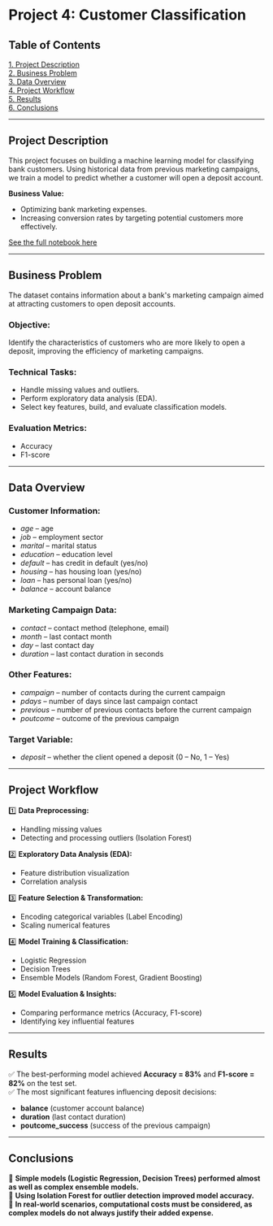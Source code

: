 # Project 4: Customer Classification

## Table of Contents
[1. Project Description](README.md#Project-Description)  
[2. Business Problem](README.md#Business-Problem)  
[3. Data Overview](README.md#Data-Overview)  
[4. Project Workflow](README.md#Project-Workflow)  
[5. Results](README.md#Results)  
[6. Conclusions](README.md#Conclusions)  

---

## Project Description
This project focuses on building a machine learning model for classifying bank customers. Using historical data from previous marketing campaigns, we train a model to predict whether a customer will open a deposit account.  

**Business Value:**  
- Optimizing bank marketing expenses.  
- Increasing conversion rates by targeting potential customers more effectively.  

[See the full notebook here](https://github.com/AndKober/Project_4/blob/master/Project_4_ML.ipynb)  

---

## Business Problem
The dataset contains information about a bank's marketing campaign aimed at attracting customers to open deposit accounts.  

### Objective:
Identify the characteristics of customers who are more likely to open a deposit, improving the efficiency of marketing campaigns.  

### Technical Tasks:
- Handle missing values and outliers.  
- Perform exploratory data analysis (EDA).  
- Select key features, build, and evaluate classification models.  

### Evaluation Metrics:
- Accuracy  
- F1-score  

---

## Data Overview
### Customer Information:
- *age* – age  
- *job* – employment sector  
- *marital* – marital status  
- *education* – education level  
- *default* – has credit in default (yes/no)  
- *housing* – has housing loan (yes/no)  
- *loan* – has personal loan (yes/no)  
- *balance* – account balance  

### Marketing Campaign Data:
- *contact* – contact method (telephone, email)  
- *month* – last contact month  
- *day* – last contact day  
- *duration* – last contact duration in seconds  

### Other Features:
- *campaign* – number of contacts during the current campaign  
- *pdays* – number of days since last campaign contact  
- *previous* – number of previous contacts before the current campaign  
- *poutcome* – outcome of the previous campaign  

### Target Variable:
- *deposit* – whether the client opened a deposit (0 – No, 1 – Yes)  

---

## Project Workflow
1️⃣ **Data Preprocessing:**  
- Handling missing values  
- Detecting and processing outliers (Isolation Forest)  

2️⃣ **Exploratory Data Analysis (EDA):**  
- Feature distribution visualization  
- Correlation analysis  

3️⃣ **Feature Selection & Transformation:**  
- Encoding categorical variables (Label Encoding)  
- Scaling numerical features  

4️⃣ **Model Training & Classification:**  
- Logistic Regression  
- Decision Trees  
- Ensemble Models (Random Forest, Gradient Boosting)  

5️⃣ **Model Evaluation & Insights:**  
- Comparing performance metrics (Accuracy, F1-score)  
- Identifying key influential features  

---

## Results
✅ The best-performing model achieved **Accuracy = 83%** and **F1-score = 82%** on the test set.  
✅ The most significant features influencing deposit decisions:  
   - **balance** (customer account balance)  
   - **duration** (last contact duration)  
   - **poutcome_success** (success of the previous campaign)  

---

## Conclusions
🔹 **Simple models (Logistic Regression, Decision Trees) performed almost as well as complex ensemble models.**  
🔹 **Using Isolation Forest for outlier detection improved model accuracy.**  
🔹 **In real-world scenarios, computational costs must be considered, as complex models do not always justify their added expense.**  
